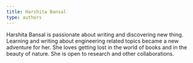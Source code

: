 ```yaml
---
title: Harshita Bansal
type: authors
---
```

Harshita Bansal is passionate about writing and discovering new thing. Learning and writing about engineering related topics became a new adventure for her. She loves getting lost in the world of books and in the beauty of nature. She is open to research and other collaborations.